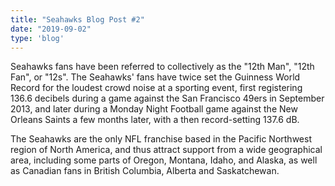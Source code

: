 ```yaml
---
title: "Seahawks Blog Post #2"
date: "2019-09-02"
type: 'blog'
---
```


Seahawks fans have been referred to collectively as the "12th Man", "12th Fan", or "12s". The Seahawks' fans have twice set the Guinness World Record for the loudest crowd noise at a sporting event, first registering 136.6 decibels during a game against the San Francisco 49ers in September 2013, and later during a Monday Night Football game against the New Orleans Saints a few months later, with a then record-setting 137.6 dB. 

The Seahawks are the only NFL franchise based in the Pacific Northwest region of North America, and thus attract support from a wide geographical area, including some parts of Oregon, Montana, Idaho, and Alaska, as well as Canadian fans in British Columbia, Alberta and Saskatchewan.